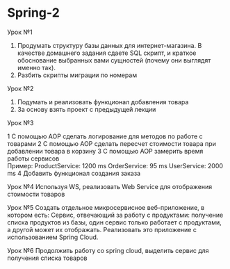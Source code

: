 # Spring-2
Урок №1
1. Продумать структуру базы данных для интернет-магазина. В качестве домашнего задания
   сдаете SQL скрипт, и краткое обоснование выбранных вами сущностей (почему они выглядят
   именно так).
2. Разбить скрипты миграции по номерам

Урок №2
1. Подумать и реализовать функционал добавления товара
2. За основу взять проект с предыдущей лекции

Урок №3

1 С помощью AOP cделать логирование для методов по работе с товарами
2 С помощью AOP cделать переcчет стоимости товара при добавлении товара в корзину
3 С помощью AOP замерить время работы сервисов     
      Пример:
         ProductService: 1200 ms
         OrderService: 95 ms
         UserService: 2000 ms
4 Добавить функционал создания заказа

Урок №4
Используя WS, реализовать Web Service для отображения стоимости товаров

Урок №5
Создать отдельное микросервисное веб-приложение, в котором есть:
 Сервис, отвечающий за работу с продуктами: получение списка продуктов из базы,
 один сервис только работает с продуктами, а другой может их отображать. Реализовать это приложение с использованием Spring Cloud.
 
 Урок №6
Продолжить работу со spring cloud, выделить сервис для получения списка товаров

